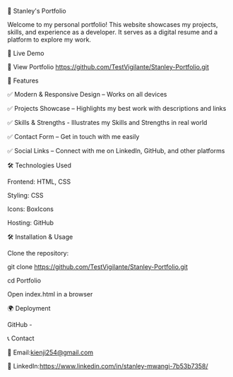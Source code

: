 🌟 Stanley's Portfolio


Welcome to my personal portfolio! This website showcases my projects, skills, and experience as a developer. It serves as a digital resume and a platform to explore my work.

🚀 Live Demo

🔗 View Portfolio https://github.com/TestVigilante/Stanley-Portfolio.git

📌 Features

✅ Modern & Responsive Design – Works on all devices

✅ Projects Showcase – Highlights my best work with descriptions and links

✅ Skills & Strengths - Illustrates my Skills and Strengths in real world

✅ Contact Form – Get in touch with me easily

✅ Social Links – Connect with me on LinkedIn, GitHub, and other platforms

🛠️ Technologies Used

Frontend: HTML, CSS

Styling: CSS

Icons: BoxIcons

Hosting: GitHub




🛠️ Installation & Usage


Clone the repository:

git clone https://github.com/TestVigilante/Stanley-Portfolio.git

cd Portfolio

Open index.html in a browser

🌍 Deployment

GitHub -

📞 Contact

📧 Email:kienji254@gmail.com

💼 LinkedIn:https://www.linkedin.com/in/stanley-mwangi-7b53b7358/
